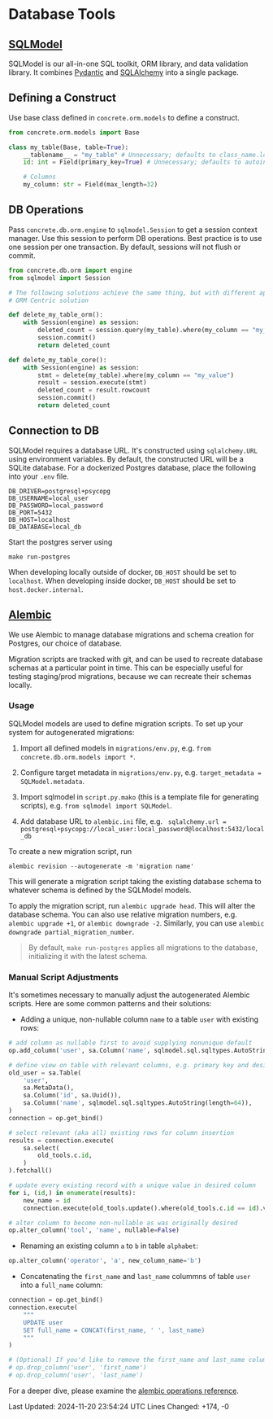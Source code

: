 # Database Tools

## [SQLModel](https://sqlmodel.tiangolo.com)

SQLModel is our all-in-one SQL toolkit, ORM library, and data validation library.
It combines [Pydantic](https://docs.pydantic.dev/latest/) and [SQLAlchemy](https://www.sqlalchemy.org) into a single package.

## Defining a Construct

Use base class defined in `concrete.orm.models` to define a construct.

```python
from concrete.orm.models import Base

class my_table(Base, table=True):
    __tablename__ = "my_table" # Unnecessary; defaults to class_name.lower()
    id: int = Field(primary_key=True) # Unnecessary; defaults to autoincrementing id

    # Columns
    my_column: str = Field(max_length=32)
```

## DB Operations

Pass `concrete.db.orm.engine` to `sqlmodel.Session` to get a session context manager.
Use this session to perform DB operations.
Best practice is to use one session per one transaction.
By default, sessions will not flush or commit.

```python
from concrete.db.orm import engine
from sqlmodel import Session

# The following solutions achieve the same thing, but with different approaches
# ORM Centric solution

def delete_my_table_orm():
    with Session(engine) as session:
        deleted_count = session.query(my_table).where(my_column == "my_value").delete()
        session.commit()
        return deleted_count

def delete_my_table_core():
    with Session(engine) as session:
        stmt = delete(my_table).where(my_column == "my_value")
        result = session.execute(stmt)
        deleted_count = result.rowcount
        session.commit()
        return deleted_count
```

## Connection to DB

SQLModel requires a database URL.
It's constructed using `sqlalchemy.URL` using environment variables.
By default, the constructed URL will be a SQLite database.
For a dockerized Postgres database, place the following into your `.env` file.

```.env
DB_DRIVER=postgresql+psycopg
DB_USERNAME=local_user
DB_PASSWORD=local_password
DB_PORT=5432
DB_HOST=localhost 
DB_DATABASE=local_db
```

Start the postgres server using

```shell
make run-postgres
```

When developing locally outside of docker, `DB_HOST` should be set to `localhost`.
When developing inside docker, `DB_HOST` should be set to `host.docker.internal`.

## [Alembic](https://alembic.sqlalchemy.org/en/latest/)

We use Alembic to manage database migrations and schema creation for Postgres, our choice of database.

Migration scripts are tracked with git, and can be used to recreate database schemas at a particular point in time.
This can be especially useful for testing staging/prod migrations, because we can recreate their schemas locally.

### Usage

SQLModel models are used to define migration scripts.
To set up your system for autogenerated migrations:

1. Import all defined models in `migrations/env.py`, e.g. `from concrete.db.orm.models import *`.

2. Configure target metadata in `migrations/env.py`, e.g. `target_metadata = SQLModel.metadata`.

1. Import sqlmodel in `script.py.mako` (this is a template file for generating scripts), e.g. `from sqlmodel import SQLModel`.

2. Add database URL to `alembic.ini` file, e.g. `
sqlalchemy.url = postgresql+psycopg://local_user:local_password@localhost:5432/local_db`

To create a new migration script, run

```shell
alembic revision --autogenerate -m 'migration name'
```

This will generate a migration script taking the existing database schema to whatever schema is defined by the SQLModel models.

To apply the migration script, run `alembic upgrade head`.
This will alter the database schema.
You can also use relative migration numbers, e.g. `alembic upgrade +1`, or `alembic downgrade -2`.
Similarly, you can use `alembic downgrade partial_migration_number`.

> By default, `make run-postgres` applies all migrations to the database, initializing it with the latest schema.

### Manual Script Adjustments

It's sometimes necessary to manually adjust the autogenerated Alembic scripts.
Here are some common patterns and their solutions:

- Adding a unique, non-nullable column `name` to a table `user` with existing rows:

```python
# add column as nullable first to avoid supplying nonunique default
op.add_column('user', sa.Column('name', sqlmodel.sql.sqltypes.AutoString(length=64), nullable=True))

# define view on table with relevant columns, e.g. primary key and desired column
old_user = sa.Table(
    'user',
    sa.MetaData(),
    sa.Column('id', sa.Uuid()),
    sa.Column('name', sqlmodel.sql.sqltypes.AutoString(length=64)),
)
connection = op.get_bind()

# select relevant (aka all) existing rows for column insertion
results = connection.execute(
    sa.select(
        old_tools.c.id,
    )
).fetchall()

# update every existing record with a unique value in desired column
for i, (id,) in enumerate(results):
    new_name = id
    connection.execute(old_tools.update().where(old_tools.c.id == id).values(name=new_name))

# alter column to become non-nullable as was originally desired
op.alter_column('tool', 'name', nullable=False)
```

- Renaming an existing column `a` to `b` in table `alphabet`:

```python
op.alter_column('operator', 'a', new_column_name='b')
```

- Concatenating the `first_name` and `last_name` colummns of table `user` into a `full_name` column:

```python
connection = op.get_bind()
connection.execute(
    """
    UPDATE user
    SET full_name = CONCAT(first_name, ' ', last_name)
    """
)

# (Optional) If you'd like to remove the first_name and last_name columns
# op.drop_column('user', 'first_name')
# op.drop_column('user', 'last_name')
```

For a deeper dive, please examine the [alembic operations reference](https://alembic.sqlalchemy.org/en/latest/ops.html).

Last Updated: 2024-11-20 23:54:24 UTC
Lines Changed: +174, -0
